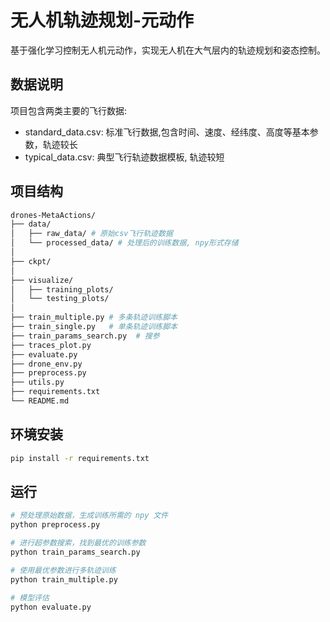 # 无人机轨迹规划-元动作

基于强化学习控制无人机元动作，实现无人机在大气层内的轨迹规划和姿态控制。

## 数据说明

项目包含两类主要的飞行数据:

- standard_data.csv: 标准飞行数据,包含时间、速度、经纬度、高度等基本参数，轨迹较长
- typical_data.csv: 典型飞行轨迹数据模板, 轨迹较短

## 项目结构

```bash
drones-MetaActions/
├── data/
│   ├── raw_data/ # 原始csv飞行轨迹数据
│   └── processed_data/ # 处理后的训练数据, npy形式存储
│
├── ckpt/
│
├── visualize/
│   ├── training_plots/
│   └── testing_plots/
│
├── train_multiple.py # 多条轨迹训练脚本
├── train_single.py   # 单条轨迹训练脚本
├── train_params_search.py  # 搜参
├── traces_plot.py
├── evaluate.py
├── drone_env.py
├── preprocess.py
├── utils.py
├── requirements.txt
└── README.md
```

## 环境安装
```bash
pip install -r requirements.txt
```

## 运行
```bash
# 预处理原始数据，生成训练所需的 npy 文件
python preprocess.py

# 进行超参数搜索，找到最优的训练参数
python train_params_search.py

# 使用最优参数进行多轨迹训练
python train_multiple.py

# 模型评估
python evaluate.py
```